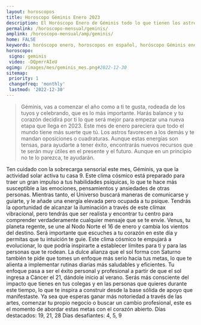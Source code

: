 ```yaml
---
layout: horoscopos
title: Horoscopo Géminis Enero 2023
description: El Horóscopo Enero de Géminis todo lo que tienen los astros preparados para este mes, amor, trabajo, familia. Todo sobre astrologia, tarot, predicciones. Horoscopo gratis en español, predicciones y astrología.
permalink: /horoscopo-mensual/geminis/
amplink: /horoscopo-mensual/amp/geminis/
home: FALSE
keywords: horóscopo enero, horoscopos en español, horóscopo Géminis enero , horóscopo esperanza gracia, horoscop, horóscopos gratis, horoscopo Géminis, Tarot, Astrologia, Zodíaco, Géminis, horoscopo gratis, horoscopo del mes 
horoscopo:
 signo: geminis
 video: -DQpmrrAIeU
ogimg: /images/mes/geminis_mes.png#2022-12-30
sitemap:
 priority: 1
 changefreq: 'monthly'
 lastmod: '2022-12-30'
---
```



 > Géminis, vas a comenzar el año como a ti te gusta, rodeada de los tuyos y celebrando, que es lo más importante. Harás balance y tu corazón decidirá por ti lo que será mejor para empezar una nueva etapa que llega en 2023. Este mes de enero pareciera que todo el mundo tiene más suerte que tú. Los astros favorecen a los demás y te mandan oposiciones o cuadraturas. Aunque estas energías son tensas, para ayudarte a tener éxito, encontrarás nuevos recursos que te serán muy útiles en el presente y el futuro. Aunque en un principio no te lo parezca, te ayudarán.



Ten cuidado con la sobrecarga sensorial este mes, Géminis, ya que la actividad solar activa tu casa 9. Este clima cósmico está preparado para traer un gran impulso a tus habilidades psíquicas, lo que te hace más susceptible a las emociones, pensamientos y ansiedades de otras personas. Mientras tanto, el Universo buscará maneras de comunicarse y guiarte, y le añade una energía elevada pero ocupada a tu psique. Tendrás la oportunidad de alcanzar la iluminación a través de este clímax vibracional, pero tendrás que ser realista y encontrar tu centro para comprender verdaderamente cualquier mensaje que se te envíe.
Venus, tu planeta regente, se une al Nodo Norte el 16 de enero y cambia los vientos del destino. Será importante que escuches a tu corazón en este día y permitas que tu intuición te guie. Este clima cósmico te empujará a evolucionar, lo que podría inspirarte a establecer límites para ti y para las personas que te rodean. La dulce alianza que el sol forma con Saturno también te pide que tomes un enfoque más serio hacia tus metas, lo que te alienta a implementar rutinas diarias más saludables y eficientes.
Tu enfoque pasa a ser el éxito personal y profesional a partir de que el sol ingresa a Cáncer el 21, dándole inicio al verano. Serás más consciente del impacto que tienes en tus colegas y en las personas que quieres durante este tiempo, lo que te inspira a construir desde la base sólida de apoyo que manifestaste. Ya sea que esperas ganar más notoriedad a través de las artes, comenzar tu propio negocio o buscar un cambio profesional, este es el momento de abordar estas metas con el corazón abierto.
Días destacados: 19, 21, 28
Días desafiantes: 4, 5, 9